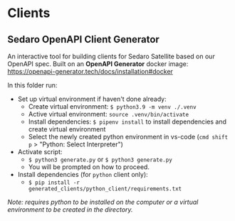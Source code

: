# Clients

## Sedaro OpenAPI Client Generator

An interactive tool for building clients for Sedaro Satellite based on our OpenAPI spec. Built on an **OpenAPI Generator** docker image: https://openapi-generator.tech/docs/installation#docker

In this folder run:

- Set up virtual environment if haven't done already:
  - Create virtual environment: `$ python3.9 -m venv ./.venv`
  - Active virtual environment: `source .venv/bin/activate`
  - Install dependencies: `$ pipenv install` to install dependencies and create virtual environment
  - Select the newly created python environment in vs-code (`cmd shift p` > "Python: Select Interpreter")
- Activate script:
  - `$ python3 generate.py` or `$ python3 generate.py`
  - You will be prompted on how to proceed.
- Install dependencies (for `python` client only):
  - `$ pip install -r generated_clients/python_client/requirements.txt`

_Note: requires python to be installed on the computer or a virtual environment to be created in the directory._
